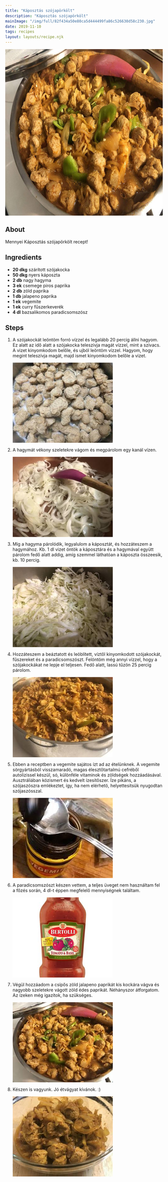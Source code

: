 ```yaml
---
title: "Káposztás szójapörkölt"
description: "Káposztás szójapörkölt"
mainImage: "/img/full/82f434a50e80ca5d444499fa86c526630d58c230.jpg"
date: 2019-11-10
tags: recipes
layout: layouts/recipe.njk
---
```

                        
<p align="center"><a href="https://cookpad.com/hu/receptek/10997961-kaposztas-szojaporkolt" rel="Recipe source page"><img width="751" height="532" src="/img/full/82f434a50e80ca5d444499fa86c526630d58c230.jpg"/></a></p>

## About
Mennyei Káposztás szójapörkölt recept! 

>  

## Ingredients
* **20 dkg** szárított szójakocka
* **50 dkg** nyers káposzta
* **2 db** nagy hagyma
* **3 ek** csemege piros paprika
* **2 db** zöld paprika
* **1 db** jalapeno paprika
* **1 ek** vegemite
* **1 ek** curry fűszerkeverék
* **4 dl** bazsalikomos paradicsomszósz

## Steps

1. A szójakockát leöntöm forró vízzel és legalább 20 percig állni hagyom. Ez alatt az idő alatt a szójakocka teleszivja magát vízzel, mint a szivacs. A vizet kinyomkodom belőle, és ujból leöntöm vízzel. Hagyom, hogy megint teleszívja magát, majd ismet kinyomkodom belőle a vizet.
 
    <p><img width="320" height="256" align="left" src="/img/full/39a88cfaa9eb81ff7771d720e13ebb40317e42d2.jpg"/></p><div style="clear: both"/>

2. A hagymát vékony szeletekre vágom és megpárolom egy kanál vízen.
 
    <p><img width="320" height="256" align="left" src="/img/full/cdb01b61a3b194aa433fe3df05ebf319a32f5357.jpg"/></p><div style="clear: both"/>

3. Míg a hagyma párolódik, legyalulom a káposztát, és hozzáteszem a hagymához. Kb. 1 dl vizet öntök a káposztára és a hagymával együtt párolom fedő alatt addig, amíg szemmel láthatóan a káposzta összeesik, kb. 10 percig.
 
    <p><img width="320" height="256" align="left" src="/img/full/d573cab49f012718984fea230e6c321497ba0bdb.jpg"/></p><div style="clear: both"/>

4. Hozzáteszem a beáztatott és leöblített, víztől kinyomkodott szójakockát, fűszereket és a paradicsomszószt. Felöntöm még annyi vízzel, hogy a szójakockákat ne lepje el teljesen. Fedő alatt, lassú tűzön 25 percig párolom.
 
    <p><img width="320" height="256" align="left" src="/img/full/ebc90d115f508ada0f7aa4d52acf8be43116e9b8.jpg"/></p><div style="clear: both"/>

5. Ebben a receptben a vegemite sajátos ízt ad az ételünknek. A vegemite sörgyártásból visszamaradó, magas élesztőtartalmú cefréből autolizissel készül, só, különféle vitaminok és zöldségek hozzáadásával. Ausztráliában közismert és kedvelt ízesítőszer. Íze pikáns, a szójaszószra emlékeztet, így, ha nem elérhetö, helyettesitsük nyugodtan szójaszósszal.
 
    <p><img width="320" height="256" align="left" src="/img/full/40b6474980f4879436ad23d93164dfe5e772bd07.jpg"/></p><div style="clear: both"/>

6. A paradicsomszószt készen vettem, a teljes üveget nem használtam fel a főzés során, 4 dl-t éppen megfelelő mennyiségnek találtam.
 
    <p><img width="320" height="256" align="left" src="/img/full/e35a025a073285c00d57d5aa6b89a8fbbd75a639.jpg"/></p><div style="clear: both"/>

7. Végül hozzáadom a csípős zöld jalapeno paprikát kis kockára vágva és nagyobb szeletekre vágott zöld édes paprikát. Néhányszor átforgatom. Az ízeken még igazítok, ha szükséges.
 
    <p><img width="320" height="256" align="left" src="/img/full/5dd76c4e2591a5f2920c7c3005d6b19b1699c4a7.jpg"/></p><div style="clear: both"/>

8. Készen is vagyunk. Jó étvágyat kívánok. :)
 
    <p><img width="320" height="256" align="left" src="/img/full/50b2c48af303e668b933625c51a14660402c8ecb.jpg"/></p><div style="clear: both"/>

